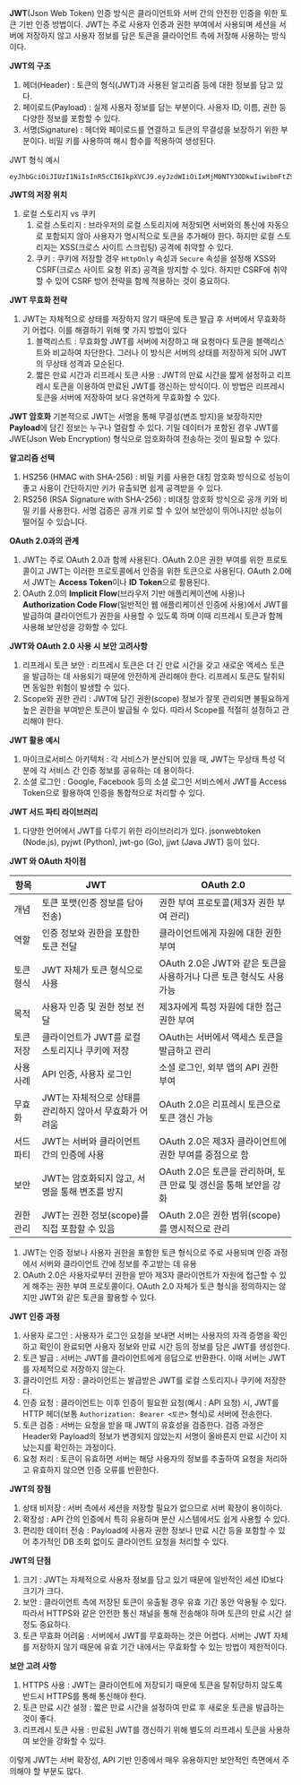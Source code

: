 **JWT**(Json Web Token) 인증 방식은 클라이언트와 서버 간의 안전한 인증을 위한 토큰 기반 인증 방법이다. JWT는 주로 사용자 인증과 권한 부여에서 사용되며 세션을 서버에 저장하지 않고 사용자 정보를 담은 토큰을 클라이언트 측에 저장해 사용하는 방식이다.

 **JWT의 구조**
1. 헤더(Header) : 토큰의 형식(JWT)과 사용된 알고리즘 등에 대한 정보를 담고 있다.
2. 페이로드(Payload) : 실제 사용자 정보를 담는 부분이다. 사용자 ID, 이름, 권한 등 다양한 정보를 포함할 수 있다.
3. 서명(Signature) : 헤더와 페이로드를 연결하고 토큰의 무결성을 보장하기 위한 부분이다. 비밀 키를 사용하여 해시 함수를 적용하여 생성된다.

JWT 형식 예시
``` JWT
eyJhbGciOiJIUzI1NiIsInR5cCI6IkpXVCJ9.eyJzdWIiOiIxMjM0NTY3ODkwIiwibmFtZSI6IkpvaG4gRG9lIiwiaWF0IjoxNTE2MjM5MDIyfQ.SflKxwRJSMeKKF2QT4fwpMeJf36POk6yJV_adQssw5c
```

  **JWT의 저장 위치**
1. 로컬 스토리지 vs 쿠키 
    1. 로컬 스토리지 : 브라우저의 로컬 스토리지에 저장되면 서버와의 통신에 자동으로 포함되지 않아 사용자가 명시적으로 토큰을 추가해야 한다. 하지만 로컬 스토리지는 XSS(크로스 사이트 스크립팅) 공격에 취약할 수 있다.
    2. 쿠키 : 쿠키에 저장할 경우 `HttpOnly` 속성과 `Secure` 속성을 설정해 XSS와 CSRF(크로스 사이트 요청 위조) 공격을 방지할 수 있다. 하지만 CSRF에 취약할 수 있어 CSRF 방어 전략을 함께 적용하는 것이 중요하다.

 **JWT 무효화 전략**
1. JWT는 자체적으로 상태를 저장하지 않기 때문에 토큰 발급 후 서버에서 무효화하기 어렵다. 이를 해결하기 위해 몇 가지 방법이 있다
    1. 블랙리스트 : 무효화할 JWT를 서버에 저장하고 매 요청마다 토큰을 블랙리스트와 비교하여 차단한다. 그러나 이 방식은 서버의 상태를 저장하게 되어 JWT의 무상태 성격과 모순된다.
    1. 짧은 만료 시간과 리프레시 토큰 사용 : JWT의 만료 시간을 짧게 설정하고 리프레시 토큰을 이용하여 만료된 JWT를 갱신하는 방식이다. 이 방법은 리프레시 토큰을 서버에 저장하여 보다 유연하게 무효화할 수 있다.

 **JWT 암호화**
기본적으로 JWT는 서명을 통해 무결성(변조 방지)을 보장하지만 **Payload**에 담긴 정보는 누구나 열람할 수 있다. 기밀 데이터가 포함된 경우 JWT를 JWE(Json Web Encryption) 형식으로 암호화하여 전송하는 것이 필요할 수 있다.

 **알고리즘 선택**
1. HS256 (HMAC with SHA-256) : 비밀 키를 사용한 대칭 암호화 방식으로 성능이 좋고 사용이 간단하지만 키가 유출되면 쉽게 공격받을 수 있다.
2. RS256 (RSA Signature with SHA-256) : 비대칭 암호화 방식으로 공개 키와 비밀 키를 사용한다. 서명 검증은 공개 키로 할 수 있어 보안성이 뛰어나지만 성능이 떨어질 수 있습니다.

 **OAuth 2.0과의 관계**
1. JWT는 주로 OAuth 2.0과 함께 사용된다. OAuth 2.0은 권한 부여를 위한 프로토콜이고 JWT는 이러한 프로토콜에서 인증을 위한 토큰으로 사용된다. OAuth 2.0에서 JWT는 **Access Token**이나 **ID Token**으로 활용된다.
2. OAuth 2.0의 **Implicit Flow**(브라우저 기반 애플리케이션에 사용)나 **Authorization Code Flow**(일반적인 웹 애플리케이션 인증에 사용)에서 JWT를 발급하여 클라이언트가 권한을 사용할 수 있도록 하며 이때 리프레시 토큰과 함께 사용해 보안성을 강화할 수 있다.

 **JWT와 OAuth 2.0 사용 시 보안 고려사항**
1. 리프레시 토큰 보안 : 리프레시 토큰은 더 긴 만료 시간을 갖고 새로운 액세스 토큰을 발급하는 데 사용되기 때문에 안전하게 관리해야 한다. 리프레시 토큰도 탈취되면 동일한 위험이 발생할 수 있다.
2. Scope와 권한 관리 : JWT에 담긴 권한(scope) 정보가 잘못 관리되면 불필요하게 높은 권한을 부여받은 토큰이 발급될 수 있다. 따라서 Scope를 적절히 설정하고 관리해야 한다.

 **JWT 활용 예시**
1. 마이크로서비스 아키텍처 : 각 서비스가 분산되어 있을 때, JWT는 무상태 특성 덕분에 각 서비스 간 인증 정보를 공유하는 데 용이하다.
2. 소셜 로그인 : Google, Facebook 등의 소셜 로그인 서비스에서 JWT를 Access Token으로 활용하여 인증을 통합적으로 처리할 수 있다.

**JWT 서드 파티 라이브러리**
1. 다양한 언어에서 JWT를 다루기 위한 라이브러리가 있다.  jsonwebtoken (Node.js), pyjwt (Python), jwt-go (Go), jjwt (Java JWT) 등이 있다.

**JWT 와 OAuth 차이점**

| 항목    | JWT                              | OAuth 2.0                                    |
| ----- | -------------------------------- | -------------------------------------------- |
| 개념    | 토큰 포맷(인증 정보를 담아 전송)              | 권한 부여 프로토콜(제3자 권한 부여 관리)                     |
| 역할    | 인증 정보와 권한을 포함한 토큰 전달             | 클라이언트에게 자원에 대한 권한 부여                         |
| 토큰 형식 | JWT 자체가 토큰 형식으로 사용               | OAuth 2.0은 JWT와 같은 토큰을 사용하거나 다른 토큰 형식도 사용 가능 |
| 목적    | 사용자 인증 및 권한 정보 전달                | 제3자에게 특정 자원에 대한 접근 권한 부여                     |
| 토큰 저장 | 클라이언트가 JWT를 로컬 스토리지나 쿠키에 저장      | OAuth는 서버에서 액세스 토큰을 발급하고 관리                  |
| 사용 사례 | API 인증, 사용자 로그인                  | 소셜 로그인, 외부 앱의 API 권한 부여                      |
| 무효화   | JWT는 자체적으로 상태를 관리하지 않아서 무효화가 어려움 | OAuth 2.0은 리프레시 토큰으로 토큰 갱신 가능                |
| 서드 파티 | JWT는 서버와 클라이언트 간의 인증에 사용         | OAuth 2.0은 제3자 클라이언트에 권한 부여를 중점으로 함          |
| 보안    | JWT는 암호화되지 않고, 서명을 통해 변조를 방지     | OAuth 2.0은 토큰을 관리하며, 토큰 만료 및 갱신을 통해 보안을 강화   |
| 권한 관리 | JWT는 권한 정보(scope)를 직접 포함할 수 있음   | OAuth 2.0은 권한 범위(scope)를 명시적으로 관리            |

1. JWT는 인증 정보나 사용자 권한을 포함한 토큰 형식으로 주로 사용되며 인증 과정에서 서버와 클라이언트 간에 정보를 주고받는 데 유용
2. OAuth 2.0은 사용자로부터 권한을 받아 제3자 클라이언트가 자원에 접근할 수 있게 해주는 권한 부여 프로토콜이다. OAuth 2.0 자체가 토큰 형식을 정의하지는 않지만 JWT와 같은 토큰을 활용할 수 있다.

**JWT 인증 과정**
1. 사용자 로그인 : 사용자가 로그인 요청을 보내면 서버는 사용자의 자격 증명을 확인하고 확인이 완료되면 사용자 정보와 만료 시간 등의 정보를 담은 JWT를 생성한다.
2. 토큰 발급 : 서버는 JWT를 클라이언트에게 응답으로 반환한다. 이때 서버는 JWT를 자체적으로 저장하지 않는다.
3. 클라이언트 저장 : 클라이언트는 발급받은 JWT를 로컬 스토리지나 쿠키에 저장한다.
4. 인증 요청 : 클라이언트는 이후 인증이 필요한 요청(예시 : API 요청) 시, JWT를 HTTP 헤더(보통 `Authorization: Bearer <토큰>` 형식)로 서버에 전송한다.
5. 토큰 검증 : 서버는 요청을 받을 때 JWT의 유효성을 검증한다. 검증 과정은 Header와 Payload의 정보가 변경되지 않았는지 서명이 올바른지 만료 시간이 지났는지를 확인하는 과정이다.
6. 요청 처리 : 토큰이 유효하면 서버는 해당 사용자의 정보를 추출하여 요청을 처리하고 유효하지 않으면 인증 오류를 반환한다.

 **JWT의 장점**
1. 상태 비저장 : 서버 측에서 세션을 저장할 필요가 없으므로 서버 확장이 용이하다.
2. 확장성 : API 간의 인증에서 특히 유용하며 분산 시스템에서도 쉽게 사용할 수 있다.
3. 편리한 데이터 전송 : Payload에 사용자 권한 정보나 만료 시간 등을 포함할 수 있어 추가적인 DB 조회 없이도 클라이언트 요청을 처리할 수 있다.

 **JWT의 단점**
1. 크기 : JWT는 자체적으로 사용자 정보를 담고 있기 때문에 일반적인 세션 ID보다 크기가 크다.
2. 보안 : 클라이언트 측에 저장된 토큰이 유출될 경우 유효 기간 동안 악용될 수 있다. 따라서 HTTPS와 같은 안전한 통신 채널을 통해 전송해야 하며 토큰의 만료 시간 설정도 중요하다.
3. 토큰 무효화 어려움 : 서버에서 JWT를 무효화하는 것은 어렵다. 서버는 JWT 자체를 저장하지 않기 때문에 유효 기간 내에서는 무효화할 수 있는 방법이 제한적이다.

**보안 고려 사항**
1. HTTPS 사용 : JWT는 클라이언트에 저장되기 때문에 토큰을 탈취당하지 않도록 반드시 HTTPS를 통해 통신해야 한다.
2. 토큰 만료 시간 설정 : 짧은 만료 시간을 설정하여 만료 후 새로운 토큰을 발급하는 것이 좋다.
3. 리프레시 토큰 사용 : 만료된 JWT를 갱신하기 위해 별도의 리프레시 토큰을 사용하여 보안을 강화할 수 있다.

이렇게 JWT는 서버 확장성, API 기반 인증에서 매우 유용하지만 보안적인 측면에서 주의해야 할 부분도 많다.


